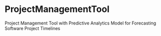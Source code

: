 # ProjectManagementTool
Project Management Tool​ with​ Predictive Analytics Model​ for Forecasting​ Software Project Timelines

